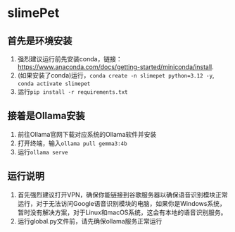 # slimePet

## 首先是环境安装

1. 强烈建议运行前先安装conda，链接：https://www.anaconda.com/docs/getting-started/miniconda/install.
2. (如果安装了conda)运行，``conda create -n slimepet python=3.12 -y``, ``conda activate slimepet``
3. 运行``pip install -r requirements.txt``

## 接着是Ollama安装

1. 前往Ollama官网下载对应系统的Ollama软件并安装
2. 打开终端，输入``ollama pull gemma3:4b``
3. 运行``ollama serve``

## 运行说明

1. 首先强烈建议打开VPN，确保你能链接到谷歌服务器以确保语音识别模块正常运行，对于无法访问Google语音识别模块的电脑，如果你是Windows系统，暂时没有解决方案，对于Linux和macOS系统，这会有本地的语音识别服务。
2. 运行global.py文件前，请先确保ollama服务正常运行
